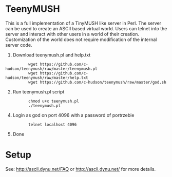 # TeenyMUSH
This is a full implementation of a TinyMUSH like server in Perl. The server can
be used to create an ASCII based virtual world. Users can telnet into the
server and interact with other users in a world of their creation.
Customization of the world does not require modification of the internal
server code. 


   1. Download teenymush.pl and help.txt
```
          wget https://github.com/c-hudson/teenymush/raw/master/teenymush.pl
          wget https://github.com/c-hudson/teenymush/raw/master/help.txt
          wget https://github.com/c-hudson/teenymush/raw/master/god.sh
```

   2. Run teenymush.pl script
```
          chmod u+x teenymush.pl
          ./teenymush.pl
```

   4. Login as god on port 4096 with a password of portrzebie
```
          telnet localhost 4096
```

   5. Done
      

# Setup

See: http://ascii.dynu.net/FAQ or 
     http://ascii.dynu.net/ for more details.
